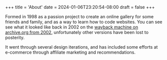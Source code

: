 +++
title = 'About'
date = 2024-01-06T23:20:54-08:00
draft = false
+++

Formed in 1998 as a passion project to create an online gallery for some friends and family, and as a way to learn how to code websites.  You can see see what it looked like back in 2002 on the [wayback machine on archive.org from 2002](https://web.archive.org/web/20020220112908/http://www.arts-link.com:80/), unfortunately other versions have been lost to posterity.

It went through several design iterations, and has included some efforts at e-commerce through affiliate marketing and recommendations.  